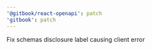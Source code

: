 ```yaml
---
'@gitbook/react-openapi': patch
'gitbook': patch
---
```


Fix schemas disclosure label causing client error
